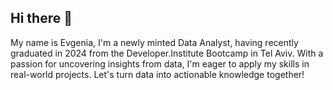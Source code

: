 ## Hi there 👋 
My name is Evgenia, I'm a newly minted Data Analyst, having recently graduated in 2024 from the Developer.Institute Bootcamp in Tel Aviv. With a passion for uncovering insights from data, I'm eager to apply my skills in real-world projects. Let's turn data into actionable knowledge together!

<!--
**EvgeniaKantor/EvgeniaKantor** is a ✨ _special_ ✨ repository because its `README.md` (this file) appears on your GitHub profile.

Here are some ideas to get you started:

- 🔭 I’m currently working on ...
- 🌱 I’m currently learning ...
- 👯 I’m looking to collaborate on ...
- 🤔 I’m looking for help with ...
- 💬 Ask me about ...
- 📫 How to reach me: ...
- 😄 Pronouns: ...
- ⚡ Fun fact: ...
-->
